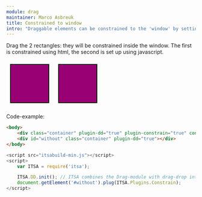 ```yaml
---
module: drag
maintainer: Marco Asbreuk
title: Constrained to window
intro: "Draggable elements can be constrained to the 'window' by setting the attribute <b>constrain-selector=\"window\"</b>, or using javascript by using <b>node.plugin(ITSA.Plugins.NodeConstrain)</b>. The plugin does nothing more than add the right attribute to the draggable Element, and it just works.</b>"
---
```


<style type="text/css">
    .container {
        margin: 10px;
        height: 100px;
        width: 100px;
        background-color: #990073;
        border: 2px solid #000;
        display: inline-block;
        *display: inline;
        *zoom: 1;
    }
    .body-content.module p.spaced {
        margin-top: 150px;
    }
</style>

Drag the 2 rectangles: they will be constrained inside the window. The first is constrained using html, the second is set up using javascript.

<div class="container" plugin-dd="true" plugin-constrain="true" constrain-selector="window"></div>
<div id="without" class="container" plugin-dd="true"></div>

<p class="spaced">Code-example:</p>

```html
<body>
    <div class="container" plugin-dd="true" plugin-constrain="true" constrain-selector="window"></div>
    <div id="without" class="container" plugin-dd="true"></div>
</body>
```

```js
<script src="itsabuild-min.js"></script>
<script>
    var ITSA = require('itsa');

    ITSA.DD.init(); // ITSA combines the Drag-module with drag-drop into ITSA.DD
    document.getElement('#without').plug(ITSA.Plugins.Constrain);
</script>
```

<script src="../../dist/itsabuild-min.js"></script>
<script>
    var ITSA = require('itsa');

    ITSA.DD.init(); // ITSA combines the Drag-module with drag-drop into ITSA.DD
    document.getElement('#without').plug(ITSA.Plugins.Constrain);
</script>
